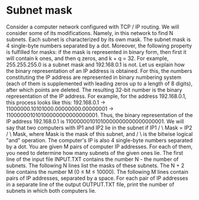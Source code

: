 # Subnet mask
Consider a computer network configured with TCP / IP routing. We will consider some of its modifications. Namely, in this network to find N subnets. Each subnet is characterized by its own mask. The subnet mask is 4 single-byte numbers separated by a dot. Moreover, the following property is fulfilled for masks: if the mask is represented in binary form, then first it will contain k ones, and then q zeros, and k + q = 32. For example, 255.255.255.0 is a subnet mask and 192.168.0.1 is not.
Let us explain how the binary representation of an IP address is obtained. For this, the numbers constituting the IP address are represented in binary numbering system (each of them is supplemented with leading zeros up to a length of 8 digits), after which points are deleted. The resulting 32-bit number is the binary representation of the IP address. For example, for the address 192.168.0.1, this process looks like this: 192.168.0.1 → 11000000.10101000.00000000.00000001 → 110000001010100000000000000001. Thus, the binary representation of the IP address 192.168.0.1 is 11000000101010000000000000000001.
We will say that two computers with IP1 and IP2 lie in the subnet if IP1 / \ Mask = IP2 / \ Mask, where Mask is the mask of this subnet, and / \ is the bitwise logical "and" operation. The computer's IP is also 4 single-byte numbers separated by a dot.
You are given M pairs of computer IP addresses. For each of them, you need to determine how many subnets of the given ones lie.
The first line of the input file INPUT.TXT contains the number N - the number of subnets. The following N lines list the masks of these subnets. The N + 2 line contains the number M (0 ≤ M ≤ 10000). The following M lines contain pairs of IP addresses, separated by a space.
For each pair of IP addresses in a separate line of the output OUTPUT.TXT file, print the number of subnets in which both computers lie.
